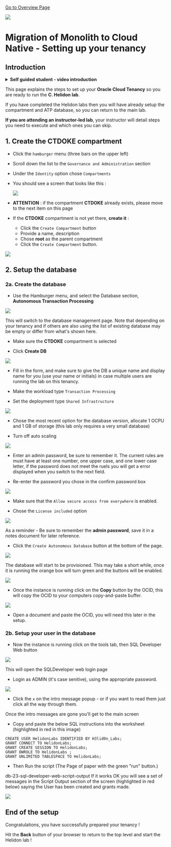 [Go to Overview Page](../README.md)

![](../../../common/images/customer.logo2.png)

# Migration of Monolith to Cloud Native - Setting up your tenancy



## Introduction

<details><summary><b>Self guided student - video introduction</b></summary>

This video is an introduction to the Kubernetes labs setup - for people who have not done the Helidon and docker sections. Once you've watched it please press the "Back" button on your browser to return to the labs.

[![Kubernetes labs only setup Introduction Video](https://img.youtube.com/vi/o3KqqMqRxPk/0.jpg)](https://youtu.be/o3KqqMqRxPk "Kubernetes labs only setup introduction video")

---

</details>

This page explains the steps to set up your **Oracle Cloud Tenancy** so you are ready to run the **C. Helidon lab**. 

If you have completed the Helidon labs then you will have already setup the compartment and ATP database, so you can return to the main lab.

**If you are attending an instructor-led lab**, your instructor will detail steps you need to execute and which ones you can skip.

## 1. Create the CTDOKE compartment

- Click the `hamburger` menu (three bars on the upper left)

- Scroll down the list to the `Governance and Administration` section

- Under the `Identity` option chose `Compartments`

- You should see a screen that looks like this : 

  ![](images/compartments.png)

  

- **ATTENTION** : if the compartment **CTDOKE** already exists, please move to the next item on this page
- If the **CTDOKE** compartment is not yet there, **create it** : 
  - Click the `Create Compartment` button
  - Provide a name, description
  - Chose **root** as the parent compartment
  - Click the `Create Compartment` button.

![](images/create-compartment.png)

## 2. Setup the database

### 2a. Create the database

- Use the Hamburger menu, and select the Database section, **Autonomous Transaction Processing**

![](images/db-01-atp-menu.png)

This will switch to the database management page. Note that depending on your tenancy and if others are also using the list of existing database may be empty or differ from what's shown here.

- Make sure the **CTDOKE** compartment is selected

- Click **Create DB**

![](images/db-02-atp-compartment-create.png)

- Fill in the form, and make sure to give the DB a unique name and display name for you (use your name or initials) in case multiple users are running the lab on this tenancy.

- Make the workload type `Transaction Processing` 

- Set the deployment type `Shared Infrastructure` 

![](images/db-03-atp-create-form-identity.png)

- Chose the most recent option for the database version, allocate 1 OCPU and 1 GB of storage (this lab only requires a very small database)

- Turn off auto scaling

![](images/db-04-atp-create-form-config.png)

- Enter an admin password, be sure to remember it. The current rules are must have at least one number, one upper case, and one lower case letter, if the password does not meet the ruels you will get a error displayed when you switch to the next field.

- Re-enter the password you chose in the confirm password box

![](images/db-05-atp-create-form-password.png)

- Make sure that the `Allow secure access from everywhere` is enabled.

- Chose the `License included` option

![](images/db-06-atp-create-form-access-and-license.png)

As a reminder - Be sure to remember the **admin password**, save it in a notes document for later reference.

- Click the `Create Autonomous Database` button at the bottom of the page.

![](images/db-10-atp-creation-in-progress.png)

The database will start to be provisioned. This may take a short while, once it is running the orange box will turn green and the buttons will be enabled.

![](images/db-11-atp-creation-completed.png)

- Once the instance is running click on the **Copy** button by the OCID, this will copy the OCID to your computers copy-and-paste buffer.

![](images/db-12-atp-get-ocid.png)

- Open a document and paste the OCID, you will need this later in the setup.


### 2b. Setup your user in the database


- Now the instance is running click on the tools tab, then SQL Developer Web button

![](images/db-20-atp-access-sql-developer-web.png)

This will open the SQLDeveloper web login page

- Login as ADMIN (it's case senitive), using the appropriate password.

![](images/db-21-sql-developer-web-login.png)

- Click the `x` on the intro message popup - or if you want to read them just click all the way through them.

Once the intro messages are gone you'll get to the main screen



- Copy and paste the below SQL instructions into the worksheet (highlighted in red in this image)

```
CREATE USER HelidonLabs IDENTIFIED BY H3lid0n_Labs;
GRANT CONNECT TO HelidonLabs;
GRANT CREATE SESSION TO HelidonLabs;
GRANT DWROLE TO HelidonLabs ;
GRANT UNLIMITED TABLESPACE TO HelidonLabs;
```

- Then Run the script (The Page of paper with the green "run" button.) 



db-23-sql-developer-web-script-output
If it works OK you will see a set of messages in the Script Output section of the screen (highlighted in red below) saying the User has been created and grants made.

![](images/db-22-sql-developer-web-worksheet.png)


## End of the setup

Congratulations, you have successfully prepared your tenancy ! 

Hit the **Back** button of your browser to return to the top level and start the Helidon lab !




```

```